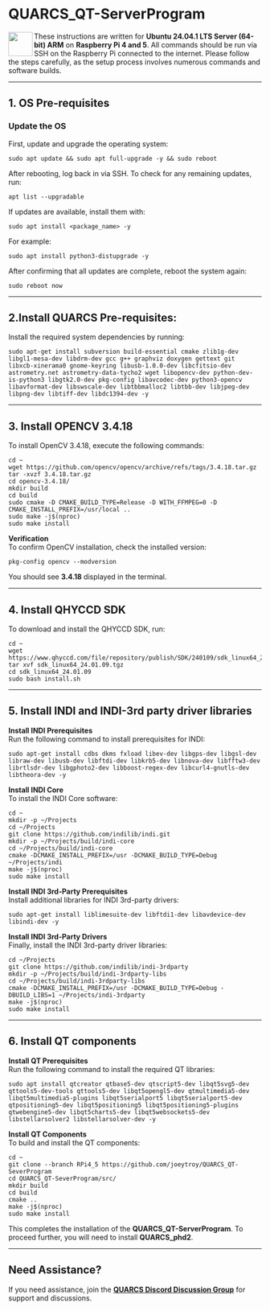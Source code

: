 # QUARCS_QT-ServerProgram

<img align="left" src="https://www.raspberrypi.com/app/uploads/2020/06/raspberrry_pi_logo.png" width="48">

These instructions are written for **Ubuntu 24.04.1 LTS Server (64-bit) ARM** on **Raspberry Pi 4 and 5**. All commands should be run via SSH on the Raspberry Pi connected to the internet. Please follow the steps carefully, as the setup process involves numerous commands and software builds.

---

## 1. OS Pre-requisites

### Update the OS
First, update and upgrade the operating system:

	sudo apt update && sudo apt full-upgrade -y && sudo reboot 


After rebooting, log back in via SSH. To check for any remaining updates, run:

	apt list --upgradable 


If updates are available, install them with:

	sudo apt install <package_name> -y 


For example:

	sudo apt install python3-distupgrade -y 


After confirming that all updates are complete, reboot the system again:

	sudo reboot now 

---

## 2.Install QUARCS Pre-requisites:
Install the required system dependencies by running:

	sudo apt-get install subversion build-essential cmake zlib1g-dev libgl1-mesa-dev libdrm-dev gcc g++ graphviz doxygen gettext git libxcb-xinerama0 gnome-keyring libusb-1.0.0-dev libcfitsio-dev astrometry.net astrometry-data-tycho2 wget libopencv-dev python-dev-is-python3 libgtk2.0-dev pkg-config libavcodec-dev python3-opencv libavformat-dev libswscale-dev libtbbmalloc2 libtbb-dev libjpeg-dev libpng-dev libtiff-dev libdc1394-dev -y 

---

## 3. Install OPENCV 3.4.18
To install OpenCV 3.4.18, execute the following commands:

	cd ~ 
	wget https://github.com/opencv/opencv/archive/refs/tags/3.4.18.tar.gz 
	tar -xvzf 3.4.18.tar.gz 
	cd opencv-3.4.18/ 
	mkdir build 
	cd build 
	sudo cmake -D CMAKE_BUILD_TYPE=Release -D WITH_FFMPEG=0 -D CMAKE_INSTALL_PREFIX=/usr/local .. 
	sudo make -j$(nproc) 
	sudo make install 


**Verification**  
To confirm OpenCV installation, check the installed version:

	pkg-config opencv --modversion 

You should see **3.4.18** displayed in the terminal.

---

## 4. Install QHYCCD SDK
To download and install the QHYCCD SDK, run:

	cd ~ 
	wget https://www.qhyccd.com/file/repository/publish/SDK/240109/sdk_linux64_24.01.09.tgz 
	tar xvf sdk_linux64_24.01.09.tgz 
	cd sdk_linux64_24.01.09 
	sudo bash install.sh 

---

## 5. Install INDI and INDI-3rd party driver libraries
**Install INDI Prerequisites**  
Run the following command to install prerequisites for INDI:

	sudo apt-get install cdbs dkms fxload libev-dev libgps-dev libgsl-dev libraw-dev libusb-dev libftdi-dev libkrb5-dev libnova-dev libfftw3-dev librtlsdr-dev libgphoto2-dev libboost-regex-dev libcurl4-gnutls-dev libtheora-dev -y 


**Install INDI Core**  
To install the INDI Core software:

	cd ~ 
	mkdir -p ~/Projects 
	cd ~/Projects 
	git clone https://github.com/indilib/indi.git 
	mkdir -p ~/Projects/build/indi-core 
	cd ~/Projects/build/indi-core 
	cmake -DCMAKE_INSTALL_PREFIX=/usr -DCMAKE_BUILD_TYPE=Debug ~/Projects/indi 
	make -j$(nproc) 
	sudo make install 


**Install INDI 3rd-Party Prerequisites**  
Install additional libraries for INDI 3rd-party drivers:

	sudo apt-get install liblimesuite-dev libftdi1-dev libavdevice-dev libindi-dev -y 


**Install INDI 3rd-Party Drivers**  
Finally, install the INDI 3rd-party driver libraries:

	cd ~/Projects 
	git clone https://github.com/indilib/indi-3rdparty 
	mkdir -p ~/Projects/build/indi-3rdparty-libs 
	cd ~/Projects/build/indi-3rdparty-libs 
	cmake -DCMAKE_INSTALL_PREFIX=/usr -DCMAKE_BUILD_TYPE=Debug -DBUILD_LIBS=1 ~/Projects/indi-3rdparty 
	make -j$(nproc) 
	sudo make install 

---

## 6. Install QT components
**Install QT Prerequisites**  
Run the following command to install the required QT libraries:

	sudo apt install qtcreator qtbase5-dev qtscript5-dev libqt5svg5-dev qttools5-dev-tools qttools5-dev libqt5opengl5-dev qtmultimedia5-dev libqt5multimedia5-plugins libqt5serialport5 libqt5serialport5-dev qtpositioning5-dev libqt5positioning5 libqt5positioning5-plugins qtwebengine5-dev libqt5charts5-dev libqt5websockets5-dev libstellarsolver2 libstellarsolver-dev -y 


**Install QT Components**  
To build and install the QT components:

	cd ~ 
	git clone --branch RPi4_5 https://github.com/joeytroy/QUARCS_QT-SeverProgram 
	cd QUARCS_QT-SeverProgram/src/ 
	mkdir build 
	cd build 
	cmake .. 
	make -j$(nproc) 
	sudo make install 


This completes the installation of the **QUARCS_QT-ServerProgram**. To proceed further, you will need to install **QUARCS_phd2**.

---

## Need Assistance?
If you need assistance, join the **[QUARCS Discord Discussion Group](https://discord.gg/uHTPfJ5uuV)** for support and discussions.      
